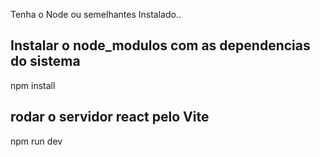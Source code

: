Tenha o Node ou semelhantes Instalado..

## Instalar o node_modulos com as dependencias do sistema
npm install

## rodar o servidor react pelo Vite
npm run dev
 
